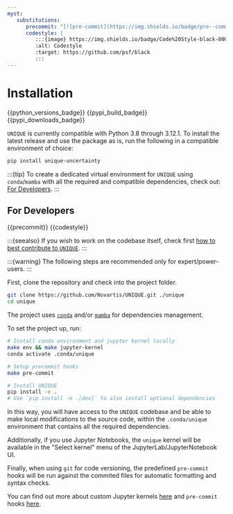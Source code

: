 ```yaml
---
myst:
   substitutions:
      precommit: "[![pre-commit](https://img.shields.io/badge/pre--commit-enabled-brightgreen?logo=pre-commit)](https://github.com/pre-commit/pre-commit)"
      codestyle: |
         :::{image} https://img.shields.io/badge/Code%20Style-black-000000.svg
         :alt: Codestyle
         :target: https://github.com/psf/black
         :::
---
```

# Installation

{{python_versions_badge}} {{pypi_build_badge}} {{pypi_downloads_badge}}

`UNIQUE` is currently compatible with Python 3.8 through 3.12.1. To install the latest release and use the package as is, run the following in a compatible environment of choice:

```bash
pip install unique-uncertainty
```

:::{tip}
To create a dedicated virtual environment for `UNIQUE` using `conda`/`mamba` with all the required and compatible dependencies, check out: [For Developers](#for-developers).
:::

## For Developers

 {{precommit}} {{codestyle}}

:::{seealso}
If you wish to work on the codebase itself, check first [how to best contribute to `UNIQUE`](./development/contributing.md).
:::

:::{warning}
The following steps are recommended only for expert/power-users.
:::

First, clone the repository and check into the project folder.

```bash
git clone https://github.com/Novartis/UNIQUE.git ./unique
cd unique
```

The project uses [`conda`](https://conda.io/projects/conda/en/latest/user-guide/install/index.html) and/or [`mamba`](https://mamba.readthedocs.io/en/latest/index.html) for dependencies management.

To set the project up, run:

```bash
# Install conda environment and jupyter kernel locally
make env && make jupyter-kernel
conda activate .conda/unique

# Setup precommit hooks
make pre-commit

# Install UNIQUE
pip install -e .
# Use `pip install -e .[dev]` to also install optional dependencies
```

In this way, you will have access to the `UNIQUE` codebase and be able to make local modifications to the source code, within the `.conda/unique` environment that contains all the required dependencies.

Additionally, if you use Jupyter Notebooks, the `unique` kernel will be available in the "Select kernel" menu of the JupyterLab/JupyterNotebook UI.

Finally, when using `git` for code versioning, the predefined `pre-commit` hooks will be run against the commited files for automatic formatting and syntax checks.

You can find out more about custom Jupyter kernels [here](https://ipython.readthedocs.io/en/stable/install/kernel_install.html) and `pre-commit` hooks [here](https://pre-commit.com/).
